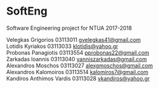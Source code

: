 # SoftEng
Software Engineering project for NTUA 2017-2018

Velegkas Grigorios 03113011 gvelegkas41@gmail.com
<br>
Lotidis Kyriakos 03113033 klotidis@yahoo.gr
<br>
Probonas Panagiotis 03113554 pprobonas22@gmail.com
<br>
Zarkadas Ioannis 03113040 yanniszarkadas@gmail.com
<br>
Alexandros Moschos 03113027 alexgmoschos@gmail.com
<br>
Alexandros Kalomoiros 03113514 kalomiros7@gmail.com
<br>
Kandiros Anthimos Vardis 03113028 vkandiros@yahoo.gr
